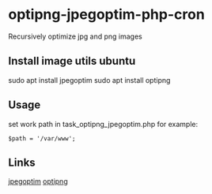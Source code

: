 # optipng-jpegoptim-php-cron
  
Recursively optimize jpg and png images 


## Install image utils ubuntu
sudo apt install jpegoptim
sudo apt install optipng


## Usage
set work path in task_optipng_jpegoptim.php for example:

    $path = '/var/www';


## Links
[jpegoptim](https://github.com/tjko/jpegoptim)
[optipng](http://optipng.sourceforge.net/)
